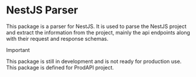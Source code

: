 # NestJS Parser

This package is a parser for NestJS. It is used to parse the NestJS project and extract the information from the project, mainly the api endpoints along with their request and response schemas.

> [!IMPORTANT]
> This package is still in development and is not ready for production use.
> This package is defined for ProdAPI project.
